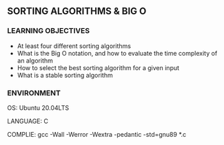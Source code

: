## SORTING ALGORITHMS & BIG O

### LEARNING OBJECTIVES

* At least four different sorting algorithms
* What is the Big O notation, and how to evaluate the time complexity of an algorithm
* How to select the best sorting algorithm for a given input
* What is a stable sorting algorithm

### ENVIRONMENT

OS: Ubuntu 20.04LTS

LANGUAGE: C

COMPLIE: gcc -Wall -Werror -Wextra -pedantic -std=gnu89 \*.c

